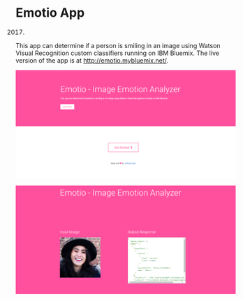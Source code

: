 # Emotio App

2017.

This app can determine if a person is smiling in an image using Watson Visual Recognition custom classifiers running on IBM Bluemix. The live version of the app is at http://emotio.mybluemix.net/.

![Alt text](/screenshots/screen1.PNG?raw=true "Screen1")

![Alt text](/screenshots/screen2.PNG?raw=true "Screen2")
